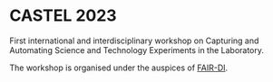 # CASTEL 2023

First international and interdisciplinary workshop on
Capturing and Automating Science and Technology Experiments in the Laboratory.

The workshop is organised under the auspices of [FAIR-DI](https://www.fair-di.eu/fair-di/).
